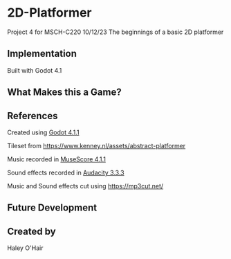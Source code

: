 # 2D-Platformer
Project 4 for MSCH-C220
10/12/23
The beginnings of a basic 2D platformer

## Implementation
Built with Godot 4.1
## What Makes this a Game?

## References

Created using [Godot 4.1.1](https://godotengine.org/download)

Tileset from https://www.kenney.nl/assets/abstract-platformer

Music recorded in [MuseScore 4.1.1](https://musescore.org/en)

Sound effects recorded in [Audacity 3.3.3](https://www.audacityteam.org/)

Music and Sound effects cut using https://mp3cut.net/

## Future Development

## Created by
Haley O'Hair
